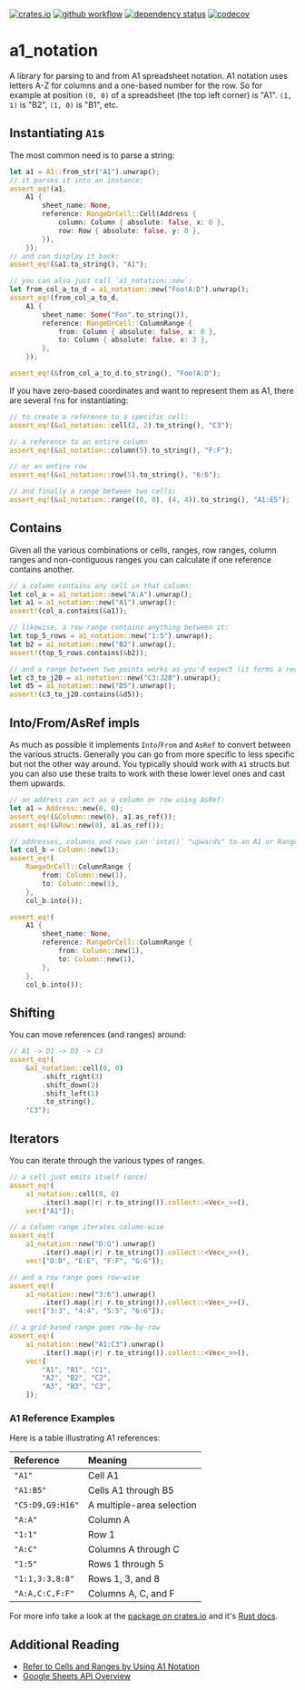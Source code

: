 [![crates.io](https://img.shields.io/crates/v/a1_notation.svg)](https://crates.io/crates/a1_notation)
[![github workflow](https://github.com/patrickomatic/a1_notation/actions/workflows/rust.yml/badge.svg)](https://github.com/patrickomatic/a1_notation/actions)
[![dependency status](https://deps.rs/repo/github/patrickomatic/a1_notation/status.svg)](https://deps.rs/repo/github/patrickomatic/a1_notation)
[![codecov](https://codecov.io/gh/patrickomatic/a1_notation/graph/badge.svg?token=IKTDTZSLXG)](https://codecov.io/gh/patrickomatic/a1_notation)

# a1_notation

A library for parsing to and from A1 spreadsheet notation. A1 notation uses letters A-Z for
columns and a one-based number for the row.  So for example at position `(0, 0)` of a spreadsheet
(the top left corner) is "A1".  `(1, 1)` is "B2", `(1, 0)` is "B1", etc.  

## Instantiating `A1`s

The most common need is to parse a string:

```rust
let a1 = A1::from_str("A1").unwrap();
// it parses it into an instance:
assert_eq!(a1, 
    A1 {
        sheet_name: None,
        reference: RangeOrCell::Cell(Address {
            column: Column { absolute: false, x: 0 },
            row: Row { absolute: false, y: 0 },
        }),
    });
// and can display it back:
assert_eq!(&a1.to_string(), "A1");

// you can also just call `a1_notation::new`:
let from_col_a_to_d = a1_notation::new("Foo!A:D").unwrap();
assert_eq!(from_col_a_to_d,
    A1 {
        sheet_name: Some("Foo".to_string()),
        reference: RangeOrCell::ColumnRange {
            from: Column { absolute: false, x: 0 },
            to: Column { absolute: false, x: 3 },
        },
    });

assert_eq!(&from_col_a_to_d.to_string(), "Foo!A:D");
```

If you have zero-based coordinates and want to represent them as A1, there are several `fn`s
for instantiating:

```rust
// to create a reference to a specific cell:
assert_eq!(&a1_notation::cell(2, 2).to_string(), "C3");

// a reference to an entire column
assert_eq!(&a1_notation::column(5).to_string(), "F:F");

// or an entire row
assert_eq!(&a1_notation::row(5).to_string(), "6:6");

// and finally a range between two cells:
assert_eq!(&a1_notation::range((0, 0), (4, 4)).to_string(), "A1:E5");
```

## Contains

Given all the various combinations or cells, ranges, row ranges, column ranges and
non-contiguous ranges you can calculate if one reference contains another.

```rust
// a column contains any cell in that column:
let col_a = a1_notation::new("A:A").unwrap();
let a1 = a1_notation::new("A1").unwrap();
assert!(col_a.contains(&a1));

// likewise, a row range contains anything between it:
let top_5_rows = a1_notation::new("1:5").unwrap();
let b2 = a1_notation::new("B2").unwrap();
assert!(top_5_rows.contains(&b2));

// and a range between two points works as you'd expect (it forms a rectangle)
let c3_to_j20 = a1_notation::new("C3:J20").unwrap();
let d5 = a1_notation::new("D5").unwrap();
assert!(c3_to_j20.contains(&d5));
```

## Into/From/AsRef impls

As much as possible it implements `Into`/`From` and `AsRef` to convert between the various
structs.  Generally you can go from more specific to less specific but not the other way
around.  You typically should work with `A1` structs but you can also use these traits to work
with these lower level ones and cast them upwards.

```rust
// an address can act as a column or row using AsRef:
let a1 = Address::new(0, 0);
assert_eq!(&Column::new(0), a1.as_ref());
assert_eq!(&Row::new(0), a1.as_ref());

// addresses, columns and rows can `into()` "upwards" to an A1 or RangeOrCell
let col_b = Column::new(1);
assert_eq!(
    RangeOrCell::ColumnRange {
        from: Column::new(1),
        to: Column::new(1),
    },
    col_b.into());

assert_eq!(
    A1 {
        sheet_name: None,
        reference: RangeOrCell::ColumnRange {
            from: Column::new(1),
            to: Column::new(1),
        },
    },
    col_b.into());
```

## Shifting

You can move references (and ranges) around:

```rust
// A1 -> D1 -> D3 -> C3
assert_eq!(
    &a1_notation::cell(0, 0)
        .shift_right(3)
        .shift_down(2)
        .shift_left(1)
        .to_string(),
    "C3");
```

## Iterators

You can iterate through the various types of ranges.

```rust
// a cell just emits itself (once)
assert_eq!(
    a1_notation::cell(0, 0)
        .iter().map(|r| r.to_string()).collect::<Vec<_>>(),
    vec!["A1"]);

// a column range iterates column-wise
assert_eq!(
    a1_notation::new("D:G").unwrap()
        .iter().map(|r| r.to_string()).collect::<Vec<_>>(),
    vec!["D:D", "E:E", "F:F", "G:G"]);

// and a row range goes row-wise
assert_eq!(
    a1_notation::new("3:6").unwrap()
        .iter().map(|r| r.to_string()).collect::<Vec<_>>(),
    vec!["3:3", "4:4", "5:5", "6:6"]);

// a grid-based range goes row-by-row
assert_eq!(
    a1_notation::new("A1:C3").unwrap()
        .iter().map(|r| r.to_string()).collect::<Vec<_>>(),
    vec![
        "A1", "B1", "C1",
        "A2", "B2", "C2",
        "A3", "B3", "C3",
    ]);
```

### A1 Reference Examples

Here is a table illustrating A1 references:

| **Reference**   | **Meaning**               |
|:----------------|:--------------------------|
| `"A1"`          | Cell A1                   |
| `"A1:B5"`       | Cells A1 through B5       |
| `"C5:D9,G9:H16"`| A multiple-area selection |
| `"A:A"`         | Column A                  |
| `"1:1"`         | Row 1                     |
| `"A:C"`         | Columns A through C       |
| `"1:5"`         | Rows 1 through 5          |
| `"1:1,3:3,8:8"` | Rows 1, 3, and 8          |
| `"A:A,C:C,F:F"` | Columns A, C, and F       |


For more info take a look at the [package on crates.io](https://crates.io/crates/a1_notation/) and it's [Rust docs](https://docs.rs/a1_notation/latest/a1_notation/).

## Additional Reading

* [Refer to Cells and Ranges by Using A1 Notation](https://learn.microsoft.com/en-us/office/vba/excel/concepts/cells-and-ranges/refer-to-cells-and-ranges-by-using-a1-notation)
* [Google Sheets API Overview](https://developers.google.com/sheets/api/guides/concepts)
